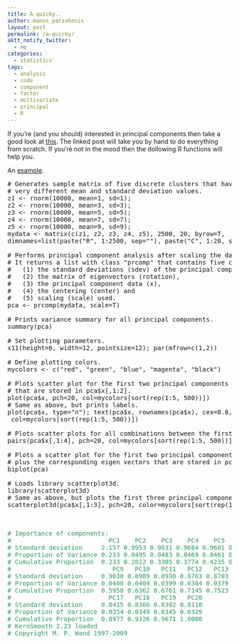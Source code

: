 ```yaml
---
title: A quicky..
author: manos_parzakonis
layout: post
permalink: /a-quicky/
aktt_notify_twitter:
  - no
categories:
  - statistics
tags:
  - analysis
  - code
  - component
  - factor
  - multivariate
  - principal
  - R
---
```

If you&#8217;re (and you should) interested in principal components then take a good look at [this][1]. The linked post will take you by hand to do everything from scratch. If you&#8217;re not in the mood then the dollowing R functions will help you.

An [example][2].

<pre># Generates sample matrix of five discrete clusters that have
# very different mean and standard deviation values.
z1 &lt;- rnorm(10000, mean=1, sd=1);
z2 &lt;- rnorm(10000, mean=3, sd=3);
z3 &lt;- rnorm(10000, mean=5, sd=5);
z4 &lt;- rnorm(10000, mean=7, sd=7);
z5 &lt;- rnorm(10000, mean=9, sd=9);
mydata &lt;- matrix(c(z1, z2, z3, z4, z5), 2500, 20, byrow=T,
dimnames=list(paste("R", 1:2500, sep=""), paste("C", 1:20, sep="")))

# Performs principal component analysis after scaling the data.
# It returns a list with class "prcomp" that contains five components:
#   (1) the standard deviations (sdev) of the principal components,
#   (2) the matrix of eigenvectors (rotation),
#   (3) the principal component data (x),
#   (4) the centering (center) and
#   (5) scaling (scale) used.
pca &lt;- prcomp(mydata, scale=T)
<!--more-->
# Prints variance summary for all principal components.
summary(pca)

# Set plotting parameters.
x11(height=6, width=12, pointsize=12); par(mfrow=c(1,2))

# Define plotting colors.
mycolors &lt;- c("red", "green", "blue", "magenta", "black")

# Plots scatter plot for the first two principal components
# that are stored in pca$x[,1:2].
plot(pca$x, pch=20, col=mycolors[sort(rep(1:5, 500))])
# Same as above, but prints labels.
plot(pca$x, type="n"); text(pca$x, rownames(pca$x), cex=0.8,
 col=mycolors[sort(rep(1:5, 500))])

# Plots scatter plots for all combinations between the first four principal components.
pairs(pca$x[,1:4], pch=20, col=mycolors[sort(rep(1:5, 500))])

# Plots a scatter plot for the first two principal components
# plus the corresponding eigen vectors that are stored in pca$rotation.
biplot(pca)

# Loads library scatterplot3d.
library(scatterplot3d)
# Same as above, but plots the first three principal components in 3D scatter plot
scatterplot3d(pca$x[,1:3], pch=20, color=mycolors[sort(rep(1:5, 500))])



<span style="color:#339966;"># Importance of components:</span>
<span style="color:#339966;">#                          PC1    PC2    PC3    PC4    PC5    PC6    PC7    PC8</span>
<span style="color:#339966;"># Standard deviation     2.157 0.9953 0.9831 0.9684 0.9601 0.9465 0.9340 0.9288</span>
<span style="color:#339966;"># Proportion of Variance 0.233 0.0495 0.0483 0.0469 0.0461 0.0448 0.0436 0.0431</span>
<span style="color:#339966;"># Cumulative Proportion  0.233 0.2822 0.3305 0.3774 0.4235 0.4683 0.5119 0.5550</span>
<span style="color:#339966;">#                           PC9   PC10   PC11   PC12   PC13   PC14   PC15   PC16</span>
<span style="color:#339966;"># Standard deviation     0.9030 0.8989 0.8930 0.8763 0.8703 0.8656 0.8573 0.8458</span>
<span style="color:#339966;"># Proportion of Variance 0.0408 0.0404 0.0399 0.0384 0.0379 0.0375 0.0367 0.0358</span>
<span style="color:#339966;"># Cumulative Proportion  0.5958 0.6362 0.6761 0.7145 0.7523 0.7898 0.8265 0.8623</span>
<span style="color:#339966;">#                          PC17   PC18   PC19   PC20</span>
<span style="color:#339966;"># Standard deviation     0.8415 0.8360 0.8302 0.8110</span>
<span style="color:#339966;"># Proportion of Variance 0.0354 0.0349 0.0345 0.0329</span>
<span style="color:#339966;"># Cumulative Proportion  0.8977 0.9326 0.9671 1.0000</span>
<span style="color:#339966;"># KernSmooth 2.23 loaded</span>
<span style="color:#339966;"># Copyright M. P. Wand 1997-2009</span></pre>

<!-- MixPanel Start !-->

  
  
<!-- MixPanel End -->

 [1]: http://rip94550.wordpress.com/tag/pca-fa-principal-components-factor-analysis/
 [2]: http://www.google.com/codesearch/p?hl=en#L0QOdsO-WKE/trunk/math/applied_project/pca.R&q=lang:r%20pca&sa=N&cd=30&ct=rc